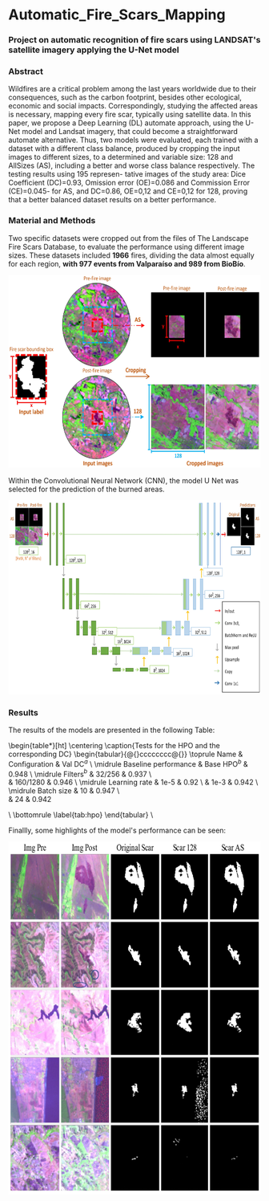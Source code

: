 # Automatic_Fire_Scars_Mapping
### Project on automatic recognition of fire scars using LANDSAT's satellite imagery applying the U-Net model

### Abstract

Wildfires are a critical problem among the last years worldwide due to their consequences, such
as the carbon footprint, besides other ecological, economic and social impacts. Correspondingly,
studying the affected areas is necessary, mapping every fire scar, typically using satellite data.
In this paper, we propose a Deep Learning (DL) automate approach, using the U-Net model and
Landsat imagery, that could become a straightforward automate alternative. Thus, two models
were evaluated, each trained with a dataset with a different class balance, produced by cropping
the input images to different sizes, to a determined and variable size: 128 and AllSizes (AS),
including a better and worse class balance respectively. The testing results using 195 represen-
tative images of the study area: Dice Coefficient (DC)=0.93, Omission error (OE)=0.086 and
Commission Error (CE)=0.045- for AS, and DC=0.86, OE=0,12 and CE=0,12 for 128, proving
that a better balanced dataset results on a better performance.

### Material and Methods

Two specific datasets were cropped out from the files of The Landscape Fire Scars Database, to evaluate the performance using different image sizes. These datasets included **1966** fires, dividing the data almost equally for each region, **with 977 events from Valparaíso and 989 from BioBío**. 

<img src="Images/methods_data.jpg" width="615" height="384">

Within the Convolutional Neural Network (CNN), the model U Net was selected for the prediction of the burned areas.

<img src="Images/u_net.jpg" width="755" height="387">

### Results

The results of the models are presented in the following Table:

\begin{table*}[ht]
    \centering
    \caption{Tests for the HPO and the corresponding DC}
    \begin{tabular}{@{}cccccccc@{}}
    \toprule
 Name                                                    & Configuration              & Val DC$^a$                        \\ \midrule
    Baseline performance                                    & Base HPO$^b$                   & 0.948  \\ \midrule
    Filters$^b$ & 32/256                     & 0.937        \\                 
           & 160/1280                   & 0.946
           \\ \midrule
         Learning rate & 1e-5                & 0.92          \\
           & 1e-3                       & 0.942
           \\ \midrule
         Batch size                                          & 10                         & 0.947            \\            
            & 24 & 0.942

\\ \bottomrule
    \label{tab:hpo}
    \end{tabular}
\\

Finallly, some highlights of the model's performance can be seen:

<img src="Images/performance_sum.jpg" width="732" height="704">

